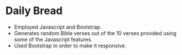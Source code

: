 # Daily Bread
* Employed Javascript and Bootstrap.
* Generates random Bible verses out of the 10 verses provided using some of the Javascript features.
* Used Bootstrap in order to make it responsive.
